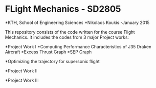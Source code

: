 FLight Mechanics - SD2805
=========================

*KTH, School of Engineering Sciences
*Nikolaos Koukis
-January 2015

This repository consists of the code written for the course Flight Mechanics.
It includes the codes from 3 major Project works:

*Project Work I 
  *Computing Performance Characteristics of J35 Draken Aircraft
    *Excess Thrust Graph
    *SEP Graph

  *Optimizing the trajectory for supersonic flight

*Project Work II 

*Project Work III
